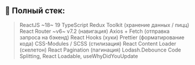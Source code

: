 ## **📝 Полный стек:**
> ReactJS ~18~ 19
> TypeScript
> Redux Toolkit (хранение данных / пицц)
> React Router ~v6~ v7.2 (навигация)
> Axios + Fetch (отправка запроса на бэкенд)
> React Hooks (хуки)
> Prettier (форматирование кода)
> CSS-Modules / SCSS (стилизация)
> React Content Loader (скелетон)
> React Pagination (пагинация)
> Lodash.Debounce
> Code Splitting, React Loadable, useWhyDidYouUpdate